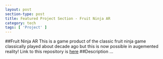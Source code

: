 ```yaml
---
layout: post
section-type: post
title: Featured Project Section - Fruit Ninja AR
category: tech
tags: [ 'Project' ]
---
```

##Fruit Ninja AR
This is a game product of the classic fruit ninja game classically played about decade ago but this is now possible in augemented reality!
Link to this repository is [here](https://github.com/LuCkYProgram/Fruit-Ninja-AR)
##Description
...